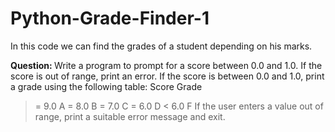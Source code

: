 # Python-Grade-Finder-1
In this code we can find the grades of a student depending on his marks.

<b>Question: </b> Write a program to prompt for a score between 0.0 and 1.0. If the score is out of range, print an error. If the score is between 0.0 and 1.0, print a grade using the following table:
  Score Grade
   >= 9.0 A
   >= 8.0 B
   >= 7.0 C
   >= 6.0 D
   < 6.0 F
If the user enters a value out of range, print a suitable error message and exit.

